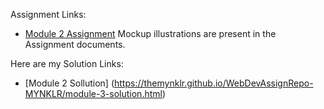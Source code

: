 Assignment Links:
- [Module 2 Assignment](http://goo.gl/4Blt4G)
Mockup illustrations are present in the Assignment documents.

Here are my Solution Links: 
- [Module 2 Sollution] (https://themynklr.github.io/WebDevAssignRepo-MYNKLR/module-3-solution.html)
